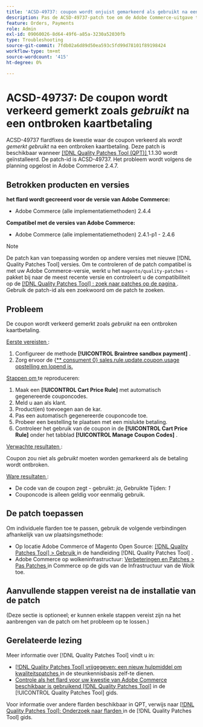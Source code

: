 ```yaml
---
title: 'ACSD-49737: coupon wordt onjuist gemarkeerd als gebruikt na een mislukte kaartbetaling'
description: Pas de ACSD-49737-patch toe om de Adobe Commerce-uitgave te corrigeren waarbij de coupon onjuist is gemarkeerd als gebruikt na een mislukte kaartbetaling.
feature: Orders, Payments
role: Admin
exl-id: 09060026-8d64-49f6-a85a-3230a52030fb
type: Troubleshooting
source-git-commit: 7fdb02a6d89d50ea593c5fd99d78101f89198424
workflow-type: tm+mt
source-wordcount: '415'
ht-degree: 0%

---
```


# ACSD-49737: De coupon wordt verkeerd gemerkt zoals *gebruikt* na een ontbroken kaartbetaling

ACSD-49737 flardfixes de kwestie waar de coupon verkeerd als *wordt gemerkt gebruikt* na een ontbroken kaartbetaling. Deze patch is beschikbaar wanneer [[!DNL Quality Patches Tool (QPT)] ](https://experienceleague.adobe.com/en/docs/commerce-operations/tools/quality-patches-tool/quality-patches-tool-to-self-serve-quality-patches) 1.1.30 wordt geïnstalleerd. De patch-id is ACSD-49737. Het probleem wordt volgens de planning opgelost in Adobe Commerce 2.4.7.

## Betrokken producten en versies

**het flard wordt gecreeerd voor de versie van Adobe Commerce:**

* Adobe Commerce (alle implementatiemethoden) 2.4.4

**Compatibel met de versies van Adobe Commerce:**

* Adobe Commerce (alle implementatiemethoden) 2.4.1-p1 - 2.4.6

>[!NOTE]
>
>De patch kan van toepassing worden op andere versies met nieuwe [!DNL Quality Patches Tool] versies. Om te controleren of de patch compatibel is met uw Adobe Commerce-versie, werkt u het `magento/quality-patches` -pakket bij naar de meest recente versie en controleert u de compatibiliteit op de [[!DNL Quality Patches Tool] : zoek naar patches op de pagina ](https://experienceleague.adobe.com/tools/commerce-quality-patches/index.html) . Gebruik de patch-id als een zoekwoord om de patch te zoeken.

## Probleem

De coupon wordt verkeerd gemerkt zoals *gebruikt* na een ontbroken kaartbetaling.

<u> Eerste vereisten </u>:

1. Configureer de methode **[!UICONTROL Braintree sandbox payment]** .
1. Zorg ervoor de {[** consument 0} sales.rule.update.coupon.usage opstelling en lopend is.](https://experienceleague.adobe.com/docs/commerce-operations/configuration-guide/message-queues/consumers.html?lang=en)

<u> Stappen om </u> te reproduceren:

1. Maak een **[!UICONTROL Cart Price Rule]** met automatisch gegenereerde couponcodes.
1. Meld u aan als klant.
1. Product(en) toevoegen aan de kar.
1. Pas een automatisch gegenereerde couponcode toe.
1. Probeer een bestelling te plaatsen met een mislukte betaling.
1. Controleer het gebruik van de coupon in de **[!UICONTROL Cart Price Rule]** onder het tabblad **[!UICONTROL Manage Coupon Codes]** .

<u> Verwachte resultaten </u>:

Coupon zou niet als *gebruikt* moeten worden gemarkeerd als de betaling wordt ontbroken.

<u> Ware resultaten </u>:

* De code van de coupon zegt - gebruikt: *ja*, Gebruikte Tijden: *1*
* Couponcode is alleen geldig voor eenmalig gebruik.

## De patch toepassen

Om individuele flarden toe te passen, gebruik de volgende verbindingen afhankelijk van uw plaatsingsmethode:

* Op locatie Adobe Commerce of Magento Open Source: [[!DNL Quality Patches Tool] > Gebruik ](/help/tools/quality-patches-tool/usage.md) in de handleiding [!DNL Quality Patches Tool] .
* Adobe Commerce op wolkeninfrastructuur: [ Verbeteringen en Patches > Pas Patches ](https://experienceleague.adobe.com/docs/commerce-cloud-service/user-guide/develop/upgrade/apply-patches.html) in Commerce op de gids van de Infrastructuur van de Wolk toe.

## Aanvullende stappen vereist na de installatie van de patch

(Deze sectie is optioneel; er kunnen enkele stappen vereist zijn na het aanbrengen van de patch om het probleem op te lossen.) 

## Gerelateerde lezing

Meer informatie over [!DNL Quality Patches Tool] vindt u in:

* [[!DNL Quality Patches Tool]  vrijgegeven: een nieuw hulpmiddel om kwaliteitspatches ](https://experienceleague.adobe.com/en/docs/commerce-operations/tools/quality-patches-tool/quality-patches-tool-to-self-serve-quality-patches) in de steunkennisbasis zelf-te dienen.
* [ Controle als het flard voor uw kwestie van Adobe Commerce beschikbaar is gebruikend  [!DNL Quality Patches Tool]](/help/tools/quality-patches-tool/patches-available-in-qpt/check-patch-for-magento-issue-with-magento-quality-patches.md) in de [!UICONTROL Quality Patches Tool] gids.


Voor informatie over andere flarden beschikbaar in QPT, verwijs naar [[!DNL Quality Patches Tool]: Onderzoek naar flarden ](https://experienceleague.adobe.com/tools/commerce-quality-patches/index.html) in de [!DNL Quality Patches Tool] gids.
